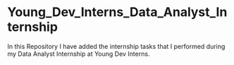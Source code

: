 # Young_Dev_Interns_Data_Analyst_Internship
In this Repository I have added the internship tasks that I performed during my Data Analyst Internship at Young Dev Interns.
